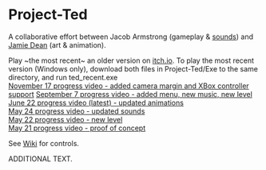 # Project-Ted
A collaborative effort between Jacob Armstrong (gameplay & [sounds](https://soundcloud.com/jacob-armstrong-2)) and [Jamie Dean](http://jamiedean.work) (art & animation).  

Play ~the most recent~ an older version on [itch.io](https://jarms.itch.io/project-ted). To play the most recent version (Windows only), download both files in Project-Ted/Exe to the same directory, and run ted_recent.exe  
[November 17 progress video - added camera margin and XBox controller support](https://youtu.be/w7RYPlxfcF4)
[September 7 progress video - added menu, new music, new level](https://youtu.be/_fwXgAko-3E)  
[June 22 progress video (latest) - updated animations](https://youtu.be/dPi28XDcvMw)  
[May 24 progress video - updated sounds](https://youtu.be/4uwhV9eETRs)  
[May 22 progress video - new level](https://youtu.be/QfNTUuD_CR0)  
[May 21 progress video - proof of concept](https://youtu.be/FPzYTsac9xk)  


See [Wiki](https://github.com/jakeparmstrong/Project-Ted/wiki) for controls.

ADDITIONAL TEXT.